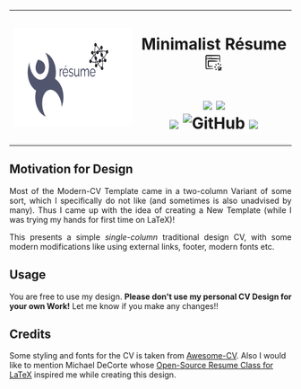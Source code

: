 <div align = "center">
<table style="width:100%; border-collapse: collapse; border: none;">
	<tr>
		<th><a href = "https://zenithclown.github.io/minimalist-resume/"><img height = "175" width = "275" src = "./assets/logo.png"></a></th>
		<th>
<h1 align = "center">
	Minimalist Résume <a href = "https://zenithclown.github.io/minimalist-resume/"><img height = "32" width = "32" src = "./assets/www_logo.png"></a> <br>
	<a href = "https://www.linkedin.com/in/dpramanik/"><img height="16" width="16" src="https://unpkg.com/simple-icons@v3/icons/linkedin.svg"/></a>
	<a href = "https://github.com/ZenithClown"><img height="16" width="16" src="https://unpkg.com/simple-icons@v3/icons/github.svg"/></a>
	<a href = "https://gitlab.com/ZenithClown/"><img height="16" width="16" src="https://unpkg.com/simple-icons@v3/icons/gitlab.svg"/></a>
	<a href = "https://www.researchgate.net/profile/Debmalya_Pramanik2"><img height="16" width="16" src="https://unpkg.com/simple-icons@v3/icons/researchgate.svg"/></a>
	<a href = "https://www.kaggle.com/dPramanik/"><img height="16" width="16" src="https://unpkg.com/simple-icons@v3/icons/kaggle.svg"/></a>
	<a href = "https://app.pluralsight.com/profile/Debmalya-Pramanik/"><img height="16" width="16" src="https://unpkg.com/simple-icons@v3/icons/pluralsight.svg"/></a>
	<a href = "https://stackoverflow.com/users/6623589/"><img height="16" width="16" src="https://unpkg.com/simple-icons@v3/icons/stackoverflow.svg"/></a>
	<a href = "https://www.hackerrank.com/dPramanik"><img height="16" width="16" src="https://unpkg.com/simple-icons@v3/icons/hackerrank.svg"/></a>
	<br>
	<a href = "https://web.whatsapp.com/send?phone=917980092850"><img src = "https://img.shields.io/badge/Contact%20Me-(%2B91)%2079800%2092850-lightgrey?style=plastic&logo=whatsapp"></a>
	<a href="mailto:dPramanik.official@gmail.com"><img src = "https://img.shields.io/badge/Contact%20Me-Email-lightgrey?style=plastic&logo=gmail"></a>
	<br>
	<img src = "https://img.shields.io/badge/Code-Passing-blue?style=plastic&logo=latex">
  <img alt="GitHub" src="https://img.shields.io/github/license/ZenithClown/minimalist-resume?style=plastic">
	<img src = "https://img.shields.io/badge/Version-0.1-%23226b5d?style=plastic">
</h1>
		</th>
	</tr>
</table>
</div>

## Motivation for Design

<p align = "justify">Most of the Modern-CV Template came in a two-column Variant of some sort, which I specifically do not like (and sometimes is also unadvised by many). Thus I came up with the idea of creating a New Template (while I was trying my hands for first time on LaTeX)!</p>

<p align = "justify">This presents a simple <i>single-column</i> traditional design CV, with some modern modifications like using external links, footer, modern fonts etc.</p>

## Usage

<p align = "justify">You are free to use my design. <b>Please don't use my personal CV Design for your own Work!</b> Let me know if you make any changes!!</p>

## Credits

<p algin = "justify">Some styling and fonts for the CV is taken from <a href = "https://github.com/posquit0/Awesome-CV">Awesome-CV</a>. Also I would like to mention Michael DeCorte whose <a href = "https://www.ctan.org/pkg/res">Open-Source Resume Class for LaTeX</a> inspired me while creating this design.</p>
